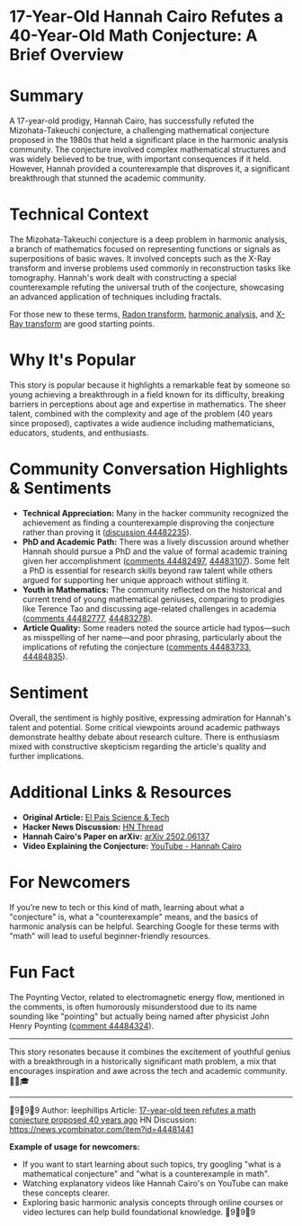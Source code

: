 # 17-Year-Old Hannah Cairo Refutes a 40-Year-Old Math Conjecture: A Brief Overview

# Summary
A 17-year-old prodigy, Hannah Cairo, has successfully refuted the Mizohata-Takeuchi conjecture, a challenging mathematical conjecture proposed in the 1980s that held a significant place in the harmonic analysis community. The conjecture involved complex mathematical structures and was widely believed to be true, with important consequences if it held. However, Hannah provided a counterexample that disproves it, a significant breakthrough that stunned the academic community. 

# Technical Context
The Mizohata-Takeuchi conjecture is a deep problem in harmonic analysis, a branch of mathematics focused on representing functions or signals as superpositions of basic waves. It involved concepts such as the X-Ray transform and inverse problems used commonly in reconstruction tasks like tomography. Hannah's work dealt with constructing a special counterexample refuting the universal truth of the conjecture, showcasing an advanced application of techniques including fractals.

For those new to these terms, [Radon transform](https://www.google.com/search?q=Radon+transform), [harmonic analysis](https://www.google.com/search?q=harmonic+analysis+mathematics), and [X-Ray transform](https://www.google.com/search?q=X-Ray+transform+mathematics) are good starting points.

# Why It's Popular
This story is popular because it highlights a remarkable feat by someone so young achieving a breakthrough in a field known for its difficulty, breaking barriers in perceptions about age and expertise in mathematics. The sheer talent, combined with the complexity and age of the problem (40 years since proposed), captivates a wide audience including mathematicians, educators, students, and enthusiasts.

# Community Conversation Highlights & Sentiments

- **Technical Appreciation:** Many in the hacker community recognized the achievement as finding a counterexample disproving the conjecture rather than proving it ([discussion 44482235](https://news.ycombinator.com/item?id=44482235)).
- **PhD and Academic Path:** There was a lively discussion around whether Hannah should pursue a PhD and the value of formal academic training given her accomplishment ([comments 44482497](https://news.ycombinator.com/item?id=44482497), [44483107](https://news.ycombinator.com/item?id=44483107)). Some felt a PhD is essential for research skills beyond raw talent while others argued for supporting her unique approach without stifling it.
- **Youth in Mathematics:** The community reflected on the historical and current trend of young mathematical geniuses, comparing to prodigies like Terence Tao and discussing age-related challenges in academia ([comments 44482777](https://news.ycombinator.com/item?id=44482777), [44483278](https://news.ycombinator.com/item?id=44483278)).
- **Article Quality:** Some readers noted the source article had typos—such as misspelling of her name—and poor phrasing, particularly about the implications of refuting the conjecture ([comments 44483733](https://news.ycombinator.com/item?id=44483733), [44484835](https://news.ycombinator.com/item?id=44484835)).

# Sentiment
Overall, the sentiment is highly positive, expressing admiration for Hannah's talent and potential. Some critical viewpoints around academic pathways demonstrate healthy debate about research culture. There is enthusiasm mixed with constructive skepticism regarding the article's quality and further implications.

# Additional Links & Resources
- **Original Article:** [El Pais Science & Tech](https://english.elpais.com/science-tech/2025-07-01/a-17-year-old-teen-refutes-a-mathematical-conjecture-proposed-40-years-ago.html)
- **Hacker News Discussion:** [HN Thread](https://news.ycombinator.com/item?id=44481441)
- **Hannah Cairo's Paper on arXiv:** [arXiv 2502.06137](https://arxiv.org/abs/2502.06137)
- **Video Explaining the Conjecture:** [YouTube - Hannah Cairo](https://www.youtube.com/watch?v=3ZeH_8sTyKA)

# For Newcomers
If you’re new to tech or this kind of math, learning about what a "conjecture" is, what a "counterexample" means, and the basics of harmonic analysis can be helpful. Searching Google for these terms with "math" will lead to useful beginner-friendly resources.

# Fun Fact
The Poynting Vector, related to electromagnetic energy flow, mentioned in the comments, is often humorously misunderstood due to its name sounding like "pointing" but actually being named after physicist John Henry Poynting ([comment 44484324](https://news.ycombinator.com/item?id=44484324)).

---

This story resonates because it combines the excitement of youthful genius with a breakthrough in a historically significant math problem, a mix that encourages inspiration and awe across the tech and academic community. 🚀📐🎓

---

999
Author: leephillips
Article: [17-year-old teen refutes a math conjecture proposed 40 years ago](https://english.elpais.com/science-tech/2025-07-01/a-17-year-old-teen-refutes-a-mathematical-conjecture-proposed-40-years-ago.html)
HN Discussion: https://news.ycombinator.com/item?id=44481441

**Example of usage for newcomers:**
- If you want to start learning about such topics, try googling "what is a mathematical conjecture" and "what is a counterexample in math".
- Watching explanatory videos like Hannah Cairo's on YouTube can make these concepts clearer.
- Exploring basic harmonic analysis concepts through online courses or video lectures can help build foundational knowledge.
999
